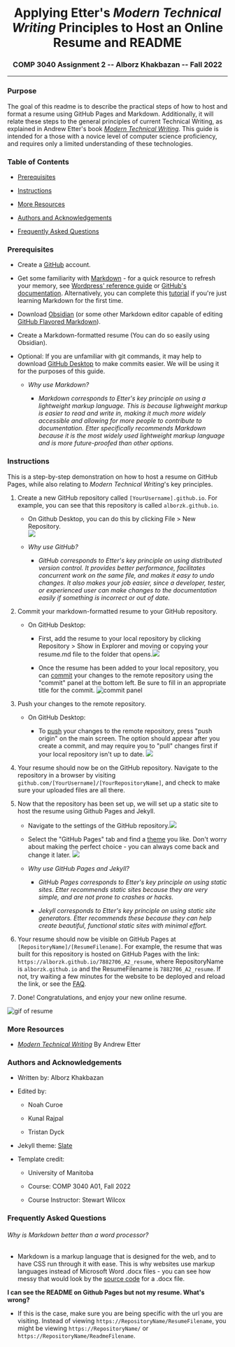 
# <center> Applying Etter's _Modern Technical Writing_ Principles to Host an Online Resume and README </center>
### <center> COMP 3040 Assignment 2 -- Alborz Khakbazan  -- Fall 2022 </center>


---

### Purpose

The goal of this readme is to describe the practical steps of how to host and format a resume using GitHub Pages and Markdown. Additionally, it will relate these steps to the general principles of current Technical Writing, as explained in Andrew Etter's book [_Modern Technical Writing_](https://www.amazon.ca/Modern-Technical-Writing-Introduction-Documentation-ebook/dp/B01A2QL9SS). This guide is intended for a those with a novice level of computer science proficiency, and requires only a limited understanding of these technologies.

### Table of Contents

- [Prerequisites](#prerequisites)

- [Instructions](#instructions)

- [More Resources](#more-resources)

- [Authors and Acknowledgements](#authors-and-acknowledgements)

- [Frequently Asked Questions](#faq)

### Prerequisites

- Create a [GitHub](https://github.com/) account.

- Get some familiarity with [Markdown](https://en.wikipedia.org/wiki/Markdown) - for a quick resource to refresh your memory, see [Wordpress' reference guide](https://wordpress.com/support/markdown-quick-reference/) or [GitHub's documentation](https://guides.github.com/features/mastering-markdown/). Alternatively, you can complete this [tutorial](https://www.markdowntutorial.com/) if you're just learning Markdown for the first time.

- Download [Obsidian](https://obsidian.md/) (or some other Markdown editor capable of editing [GitHub Flavored Markdown](https://github.github.com/gfm/)).

- Create a Markdown-formatted resume (You can do so easily using Obsidian). 

- Optional: If you are unfamiliar with git commands, it may help to download [GitHub Desktop](https://desktop.github.com/) to make commits easier. We will be using it for the purposes of this guide.
  
  - _Why use Markdown?_
    
    - _Markdown corresponds to Etter's key principle on using a lightweight markup language. This is because lighweight markup is easier to read and write in, making it much more widely accessible and allowing for more people to contribute to documentation. Etter specifically recommends Markdown because it is the most widely used lightweight markup language and is more future-proofed than other options._

### Instructions 

This is a step-by-step demonstration on how to host a resume on GitHub Pages, while also relating to _Modern Technical Writing_'s key principles. 

1. Create a new GitHub repository called `[YourUsername].github.io`. For example, you can see that this repository is called `alborzk.github.io`.
   
   - On Github Desktop, you can do this by clicking File > New Repository.   
     ![](pictures/createrepo.png) 
	- *Why use GitHub?*
  
	  - *GitHub corresponds to Etter's key principle on using distributed version control. It provides better performance, facilitates concurrent work on the same file, and makes it easy to undo changes. It also makes your job easier, since a developer, tester, or experienced user can make changes to the documentation easily if something is incorrect or out of date.*
1. Commit your markdown-formatted resume to your GitHub repository. 
   
   - On GitHub Desktop: 
     
     - First, add the resume to your local repository by clicking Repository > Show in Explorer and moving or copying your resume.md file to the folder that opens.![](Pictures/showinexplorer.png)
    
     - Once the resume has been added to your local repository, you can [commit](https://github.com/git-guides/git-commit) your changes to the remote repository using the "commit" panel at the bottom left. Be sure to fill in an appropriate title for the commit.
     ![commit panel](pictures/commit.png) 

3. Push your changes to the remote repository. 
   
   - On GitHub Desktop:
     
     - To [push](https://www.atlassian.com/git/tutorials/syncing/git-push#:~:text=The%20git%20push%20command%20is,exports%20commits%20to%20remote%20branches.) your changes to the remote repository, press "push origin" on the main screen. The option should appear after you create a commit, and may require you to "pull" changes first if your local repository isn't up to date. ![](C:\Users\Nathan\Documents\GitHub\COMP-3040-A2\Pictures\Pushing.png)

4. Your resume should now be on the GitHub repository. Navigate to the repository in a browser by visiting `github.com/[YourUsername]/[YourRepositoryName]`, and check to make sure your uploaded files are all there.

5. Now that the repository has been set up, we will set up a static site to host the resume using Github Pages and Jekyll.
   
   - Navigate to the settings of the GitHub repository.![](pictures/settings.png)
   
   - Select the "GitHub Pages" tab and find a [theme](https://pages.github.com/themes/) you like. Don't worry about making the perfect choice - you can always come back and change it later. ![](pictures/pages.png)
   
   - *Why use GitHub Pages and Jekyll?*
     
     - _GitHub Pages corresponds to Etter's key principle on using static sites. Etter recommends static sites because they are very simple, and are not prone to crashes or hacks._
     
     - _Jekyll corresponds to Etter's key principle on using static site generators. Etter recommends these because they can help create beautiful, functional static sites with minimal effort._



6. Your resume should now be visible on GitHub Pages at `[RepositoryName]/[ResumeFilename]`. For example, the resume that was built for this repository is hosted on GitHub Pages with the link: `https://alborzk.github.io/7882706_A2_resume`, where RepositoryName is `alborzk.github.io` and the ResumeFilename is `7882706_A2_resume`. If not, try waiting a few minutes for the website to be deployed and reload the link, or see the [FAQ](#frequently-asked-questions).

7. Done! Congratulations, and enjoy your new online resume.

![gif of resume](pictures/resume_gif.gif)
### More Resources
  -  [*Modern Technical Writing*](https://www.amazon.ca/Modern-Technical-Writing-Introduction-Documentation-ebook/dp/B01A2QL9SS) By Andrew Etter

### Authors and Acknowledgements

- Written by: Alborz Khakbazan

- Edited by:

  - Noah Curoe
  
  - Kunal Rajpal
  
  - Tristan Dyck
  
- Jekyll theme: [Slate](https://github.com/pages-themes/slate)

- Template credit: 
  
  - University of Manitoba
  
  - Course: COMP 3040 A01, Fall 2022
  
  - Course Instructor: Stewart Wilcox

### Frequently Asked Questions

###### Why is Markdown better than a word processor?

- Markdown is a markup language that is designed for the web, and to have CSS run through it with ease. This is why websites use markup languages instead of Microsoft Word .docx files - you can see how messy that would look by the [source code](https://www.toptal.com/xml/an-informal-introduction-to-docx) for a .docx file.

**I can see the README on Github Pages but not my resume. What's wrong?**

- If this is the case, make sure you are being specific with the url you are visiting. Instead of viewing `https://RepositoryName/ResumeFilename`, you might be viewing `https://RepositoryName/` or `https://RepositoryName/ReadmeFilename`.


